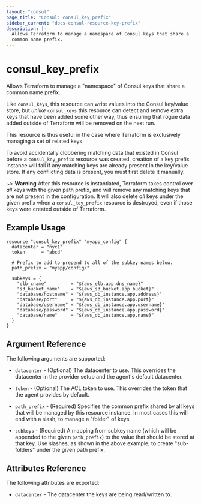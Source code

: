 ```yaml
---
layout: "consul"
page_title: "Consul: consul_key_prefix"
sidebar_current: "docs-consul-resource-key-prefix"
description: |-
  Allows Terraform to manage a namespace of Consul keys that share a
  common name prefix.
---
```


# consul_key_prefix

Allows Terraform to manage a "namespace" of Consul keys that share a common
name prefix.

Like `consul_keys`, this resource can write values into the Consul key/value
store, but *unlike* `consul_keys` this resource can detect and remove extra
keys that have been added some other way, thus ensuring that rogue data
added outside of Terraform will be removed on the next run.

This resource is thus useful in the case where Terraform is exclusively
managing a set of related keys.

To avoid accidentally clobbering matching data that existed in Consul before
a `consul_key_prefix` resource was created, creation of a key prefix instance
will fail if any matching keys are already present in the key/value store.
If any conflicting data is present, you must first delete it manually.

~> **Warning** After this resource is instantiated, Terraform takes control
over *all* keys with the given path prefix, and will remove any matching keys
that are not present in the configuration. It will also delete *all* keys under
the given prefix when a `consul_key_prefix` resource is destroyed, even if
those keys were created outside of Terraform.

## Example Usage

```hcl
resource "consul_key_prefix" "myapp_config" {
  datacenter = "nyc1"
  token      = "abcd"

  # Prefix to add to prepend to all of the subkey names below.
  path_prefix = "myapp/config/"

  subkeys = {
    "elb_cname"         = "${aws_elb.app.dns_name}"
    "s3_bucket_name"    = "${aws_s3_bucket.app.bucket}"
    "database/hostname" = "${aws_db_instance.app.address}"
    "database/port"     = "${aws_db_instance.app.port}"
    "database/username" = "${aws_db_instance.app.username}"
    "database/password" = "${aws_db_instance.app.password}"
    "database/name"     = "${aws_db_instance.app.name}"
  }
}
```

## Argument Reference

The following arguments are supported:

* `datacenter` - (Optional) The datacenter to use. This overrides the
  datacenter in the provider setup and the agent's default datacenter.

* `token` - (Optional) The ACL token to use. This overrides the
  token that the agent provides by default.

* `path_prefix` - (Required) Specifies the common prefix shared by all keys
  that will be managed by this resource instance. In most cases this will
  end with a slash, to manage a "folder" of keys.

* `subkeys` - (Required) A mapping from subkey name (which will be appended
  to the given `path_prefix`) to the value that should be stored at that key.
  Use slashes, as shown in the above example, to create "sub-folders" under
  the given path prefix.

## Attributes Reference

The following attributes are exported:

* `datacenter` - The datacenter the keys are being read/written to.
